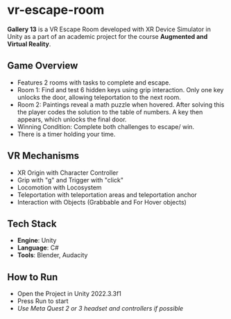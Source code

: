 # vr-escape-room
**Gallery 13** is a VR Escape Room developed with XR Device Simulator in Unity as a part of an academic project for the course **Augmented and Virtual Reality**.

## Game Overview
- Features 2 rooms with tasks to complete and escape.
- Room 1: Find and test 6 hidden keys using grip interaction. Only one key unlocks the door, allowing teleportation to the next room.
- Room 2: Paintings reveal a math puzzle when hovered. After solving this the player codes the solution to the table of numbers. A key then appears, which unlocks the final door.
- Winning Condition: Complete both challenges to escape/ win.
- There is a timer holding your time.

## VR Mechanisms
- XR Origin with Character Controller
- Grip with "g" and Trigger with "click"
- Locomotion with Locosystem
- Teleportation with teleportation areas and teleportation anchor
- Interaction with Objects (Grabbable and For Hover objects)

## Tech Stack
- **Engine**: Unity
- **Language**: C#
- **Tools**: Blender, Audacity

## How to Run
- Open the Project in Unity 2022.3.3f1
- Press Run to start
- *Use Meta Quest 2 or 3 headset and controllers if possible*
